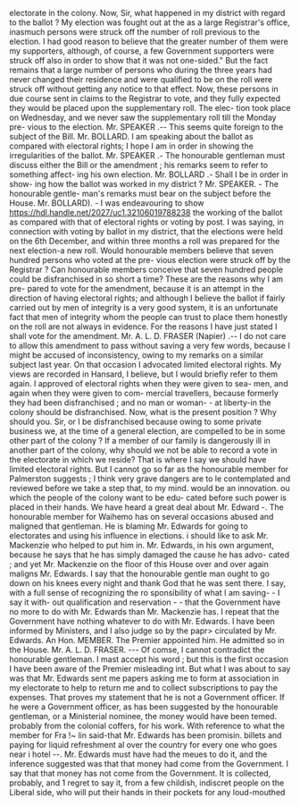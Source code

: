 electorate in the colony. Now, Sir, what happened in my district with regard to the ballot ? My election was fought out at the as a large Registrar's office, inasmuch persons were struck off the number of roll previous to the election. I had good reason to believe that the greater number of them were my supporters, although, of course, a few Government supporters were struck off also in order to show that it was not one-sided." But the fact remains that a large number of persons who during the three years had never changed their residence and were qualified to be on the roll were struck off without getting any notice to that effect. Now, these persons in due course sent in claims to the Registrar to vote, and they fully expected they would be placed upon the supplementary roll. The elec- tion took place on Wednesday, and we never saw the supplementary roll till the Monday pre- vious to the election. Mr. SPEAKER .-- This seems quite foreign to the subject of the Bill. Mr. BOLLARD. I am speaking about the ballot as compared with electoral rights; I hope I am in order in showing the irregularities of the ballot. Mr. SPEAKER .- The honourable gentleman must discuss either the Bill or the amendment ; his remarks seem to refer to something affect- ing his own election. Mr. BOLLARD .- Shall I be in order in show- ing how the ballot was worked in my district ? Mr. SPEAKER. - The honourable gentle- man's remarks must bear on the subject before the House. Mr. BOLLARD). - I was endeavouring to show https://hdl.handle.net/2027/uc1.32106019788238 the working of the ballot as compared with that of electoral rights or voting by post. I was saying, in connection with voting by ballot in my district, that the elections were held on the 6th December, and within three months a roll was prepared for the next election-a new roll. Would honourable members believe that seven hundred persons who voted at the pre- vious election were struck off by the Registrar ? Can honourable members conceive that seven hundred people could be disfranchised in so short a time? These are the reasons why I am pre- pared to vote for the amendment, because it is an attempt in the direction of having electoral rights; and although I believe the ballot if fairly carried out by men of integrity is a very good system, it is an unfortunate fact that men of integrity whom the people can trust to place them honestly on the roll are not always in evidence. For the reasons I have just stated I shall vote for the amendment. Mr. A. L. D. FRASER (Napier) .-- I do not care to allow this amendment to pass without saving a very few words, because I might be accused of inconsistency, owing to my remarks on a similar subject last year. On that occasion I advocated limited electoral rights. My views are recorded in Hansard, I believe, but I would briefly refer to them again. I approved of electoral rights when they were given to sea- men, and again when they were given to com- mercial travellers, because formerly they had been disfranchised ; and no man or woman- - at liberty-in the colony should be disfranchised. Now, what is the present position ? Why should you. Sir, or I be disfranchised because owing to some private business we, at the time of a general election, are compelled to be in some other part of the colony ? If a member of our family is dangerously ill in another part of the colony, why should we not be able to record a vote in the electorate in which we reside? That is where I say we should have limited electoral rights. But I cannot go so far as the honourable member for Palmerston suggests ; I think very grave dangers are to le contemplated and reviewed before we take a step that, to my mind. would be an innovation. ou which the people of the colony want to be edu- cated before such power is placed in their hands. We have heard a great deal about Mr. Edward -. The honourable member for Waihemo has on several occasions abused and maligned that gentleman. He is blaming Mr. Edwards for going to electorates and using his influence in elections. i should like to ask Mr. Mackenzie who helped to put him in. Mr. Edwards, in his own argument, because he says that he has simply damaged the cause he has advo- cated ; and yet Mr. Mackenzie on the floor of this House over and over again maligns Mr. Edwards. I say that the honourable gentle man ought to go down on his knees every night and thank God that he was sent there. I say, with a full sense of recognizing the ro sponsibility of what I am saving- - I say it with- out qualification and reservation - - that the Government have no more to do with Mr. Edwards than Mr. Mackenzie has. I repeat that the Government have nothing whatever to do with Mr. Edwards. I have been informed by Ministers, and I also judge so by the papr> circulated by Mr. Edwards. An Hon. MEMBER. The Premier appointed him. He admitted so in the House. Mr. A. L. D. FRASER. --- Of comse, I cannot contradict the honourable gentleman. I mast accept his word ; but this is the first occasion I have been aware of the Premier misleading int. But what I was about to say was that Mr. Edwards sent me papers asking me to form at association in my electorate to help to return me and to collect subscriptions to pay the expenses. That proves my statement that he is not a Government officer. If he were a Government officer, as has been suggested by the honourable gentleman, or a Ministerial nominee, the money would have been temed. probably from the colonial coffers, for his work. With reference to what the member for Fra !~ lin said-that Mr. Edwards has been promisin. billets and paying for liquid refreshment al over the country for every one who goes near i hotel --. Mr. Edwards must have had the meues to do it, and the inference suggested was that that money had come from the Government. I say that that money has not come from the Government. It is collected, probably, and 1 regret to say it, from a few childish, indiscret people on the Liberal side, who will put their hands in their pockets for any loud-mouthed 
